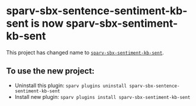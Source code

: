 # sparv-sbx-sentence-sentiment-kb-sent is now sparv-sbx-sentiment-kb-sent

This project has changed name to [`sparv-sbx-sentiment-kb-sent`](https://github.com/spraakbanken/sparv-sbx-sentiment-kb-sent).

## To use the new project:

- Uninstall this plugin: `sparv plugins uninstall sparv-sbx-sentence-sentiment-kb-sent`
- Install new plugin: `sparv plugins install sparv-sbx-sentiment-kb-sent`
